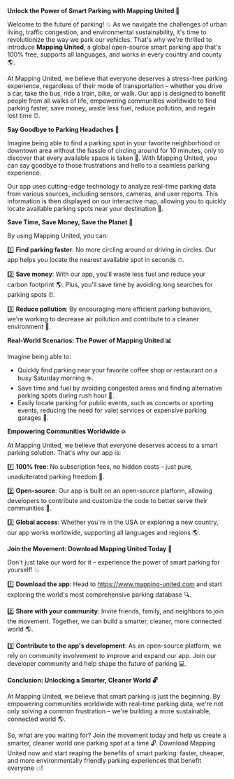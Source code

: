 **Unlock the Power of Smart Parking with Mapping United 🚀**

Welcome to the future of parking! 💥 As we navigate the challenges of urban living, traffic congestion, and environmental sustainability, it's time to revolutionize the way we park our vehicles. That's why we're thrilled to introduce **Mapping United**, a global open-source smart parking app that's 100% free, supports all languages, and works in every country and county 🌎.

At Mapping United, we believe that everyone deserves a stress-free parking experience, regardless of their mode of transportation – whether you drive a car, take the bus, ride a train, bike, or walk. Our app is designed to benefit people from all walks of life, empowering communities worldwide to find parking faster, save money, waste less fuel, reduce pollution, and regain lost time ⏰.

**Say Goodbye to Parking Headaches 💪**

Imagine being able to find a parking spot in your favorite neighborhood or downtown area without the hassle of circling around for 10 minutes, only to discover that every available space is taken 🚫. With Mapping United, you can say goodbye to those frustrations and hello to a seamless parking experience.

Our app uses cutting-edge technology to analyze real-time parking data from various sources, including sensors, cameras, and user reports. This information is then displayed on our interactive map, allowing you to quickly locate available parking spots near your destination 📍.

**Save Time, Save Money, Save the Planet 🌟**

By using Mapping United, you can:

1️⃣ **Find parking faster**: No more circling around or driving in circles. Our app helps you locate the nearest available spot in seconds ⏱.

2️⃣ **Save money**: With our app, you'll waste less fuel and reduce your carbon footprint 🌎. Plus, you'll save time by avoiding long searches for parking spots ⏰.

3️⃣ **Reduce pollution**: By encouraging more efficient parking behaviors, we're working to decrease air pollution and contribute to a cleaner environment 🌿.

**Real-World Scenarios: The Power of Mapping United 📊**

Imagine being able to:

* Quickly find parking near your favorite coffee shop or restaurant on a busy Saturday morning ☕️.
* Save time and fuel by avoiding congested areas and finding alternative parking spots during rush hour 🚗.
* Easily locate parking for public events, such as concerts or sporting events, reducing the need for valet services or expensive parking garages 🎵.

**Empowering Communities Worldwide 💥**

At Mapping United, we believe that everyone deserves access to a smart parking solution. That's why our app is:

1️⃣ **100% free**: No subscription fees, no hidden costs – just pure, unadulterated parking freedom 🌈.

2️⃣ **Open-source**: Our app is built on an open-source platform, allowing developers to contribute and customize the code to better serve their communities 🤖.

3️⃣ **Global access**: Whether you're in the USA or exploring a new country, our app works worldwide, supporting all languages and regions 🌎.

**Join the Movement: Download Mapping United Today 📲**

Don't just take our word for it – experience the power of smart parking for yourself! 💥

1️⃣ **Download the app**: Head to https://www.mapping-united.com and start exploring the world's most comprehensive parking database 🔍.

2️⃣ **Share with your community**: Invite friends, family, and neighbors to join the movement. Together, we can build a smarter, cleaner, more connected world 🌎.

3️⃣ **Contribute to the app's development**: As an open-source platform, we rely on community involvement to improve and expand our app. Join our developer community and help shape the future of parking 💻.

**Conclusion: Unlocking a Smarter, Cleaner World 🔓**

At Mapping United, we believe that smart parking is just the beginning. By empowering communities worldwide with real-time parking data, we're not only solving a common frustration – we're building a more sustainable, connected world 🌎.

So, what are you waiting for? Join the movement today and help us create a smarter, cleaner world one parking spot at a time 🔓. Download Mapping United now and start reaping the benefits of smart parking: faster, cheaper, and more environmentally friendly parking experiences that benefit everyone 💥!